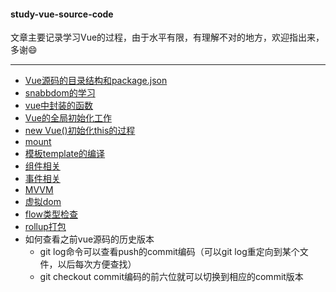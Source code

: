 #### study-vue-source-code
文章主要记录学习Vue的过程，由于水平有限，有理解不对的地方，欢迎指出来，多谢:smile:

---

* [Vue源码的目录结构和package.json](https://github.com/baoendemao/study-vue-source-code/tree/master/docs/vue-dir.md)
* [snabbdom的学习](https://github.com/baoendemao/study-vue-source-code/tree/master/docs/snabbdom.md)
* [vue中封装的函数](https://github.com/baoendemao/study-vue-source-code/tree/master/docs/packaging-function.md)
* [Vue的全局初始化工作](https://github.com/baoendemao/study-vue-source-code/tree/master/docs/vue-before-constructor.md)
* [new Vue()初始化this的过程](https://github.com/baoendemao/study-vue-source-code/tree/master/docs/vue-vm-initial.md)
* [mount](https://github.com/baoendemao/study-vue-source-code/tree/master/docs/vue-vm-mount.md)
* [模板template的编译](https://github.com/baoendemao/study-vue-source-code/tree/master/docs/vue-compile-template.md)
* [组件相关](https://github.com/baoendemao/study-vue-source-code/tree/master/docs/vue-component.md)
* [事件相关](https://github.com/baoendemao/study-vue-source-code/tree/master/docs/vue-events.md)
* [MVVM](https://github.com/baoendemao/study-vue-source-code/tree/master/docs/vue-mvvm.md)
* [虚拟dom](https://github.com/baoendemao/study-vue-source-code/tree/master/docs/vue-vdom.md)
* [flow类型检查](https://github.com/baoendemao/study-vue-source-code/tree/master/docs/flow-intro.md)
* [rollup打包](https://github.com/baoendemao/study-vue-source-code/tree/master/docs/rollup.md)
* 如何查看之前vue源码的历史版本
    * git log命令可以查看push的commit编码（可以git log重定向到某个文件，以后每次方便查找）
    * git checkout commit编码的前六位就可以切换到相应的commit版本
